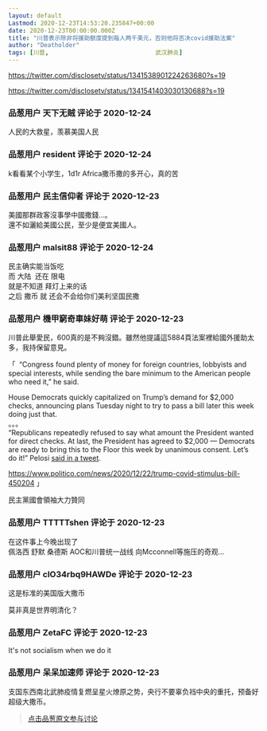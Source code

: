 ```yaml
---
layout: default
Lastmod: 2020-12-23T14:53:20.235847+00:00
date: 2020-12-23T00:00:00.000Z
title: "川普表示除非将援助额度提到每人两千美元，否则他将否决covid援助法案"
author: "Deatholder"
tags: [川普,								武汉肺炎]
---
```


https://twitter.com/disclosetv/status/1341538901224263680?s=19  
  
https://twitter.com/disclosetv/status/1341541403030130688?s=19

            
### 品葱用户 **天下无贼** 评论于 2020-12-24
        
人民的大救星，羡慕美国人民
        


            
### 品葱用户 **resident** 评论于 2020-12-24
        
k看看某个小学生，1d1r Africa撒币撒的多开心，真的苦
        


            
### 品葱用户 **民主信仰者** 评论于 2020-12-23
        
美國那群政客沒事學中國撒錢...。  
還不如灑給美國公民，至少是便宜美國人。
        


            
### 品葱用户 **malsit88** 评论于 2020-12-24
        
民主确实能当饭吃  
而 大陆  还在 限电  
就是不知道 拜灯上来的话  
之后 撒币 就 还会不会给你们美利坚国民撒
        


            
### 品葱用户 **機甲窮奇車妹好萌** 评论于 2020-12-23
        
川普此舉愛民，600真的是不夠沒錯。雖然他提議這5884頁法案裡給國外援助太多，我持保留意見。  
  
「  “Congress found plenty of money for foreign countries, lobbyists and special interests, while sending the bare minimum to the American people who need it,” he said.  
  
House Democrats quickly capitalized on Trump’s demand for $2,000 checks, announcing plans Tuesday night to try to pass a bill later this week doing just that.  
。。。  
“Republicans repeatedly refused to say what amount the President wanted for direct checks. At last, the President has agreed to $2,000 — Democrats are ready to bring this to the Floor this week by unanimous consent. Let’s do it!” Pelosi [said in a tweet]( "https://twitter.com/SpeakerPelosi/status/1341557535732604935?s=20").  
  
  
https://www.politico.com/news/2020/12/22/trump-covid-stimulus-bill-450204 」  
  
民主黨國會領袖大力贊同
        


            
### 品葱用户 **TTTTTshen** 评论于 2020-12-23
        
在这件事上今晚出现了  
佩洛西 舒默 桑德斯 AOC和川普统一战线 向Mcconnell等施压的奇观...
        


            
### 品葱用户 **clO34rbq9HAWDe** 评论于 2020-12-23
        
这是标准的美国版大撒币  
  
莫非真是世界明清化？
        


            
### 品葱用户 **ZetaFC** 评论于 2020-12-23
        
It's not socialism when we do it
        


            
### 品葱用户 **呆呆加速师** 评论于 2020-12-23
        
支国东西南北武肺疫情复燃呈星火燎原之势，央行不要辜负裆中央的重托，预备好超级大撒币。
        






> [点击品葱原文参与讨论](https://pincong.rocks/article/27734)

